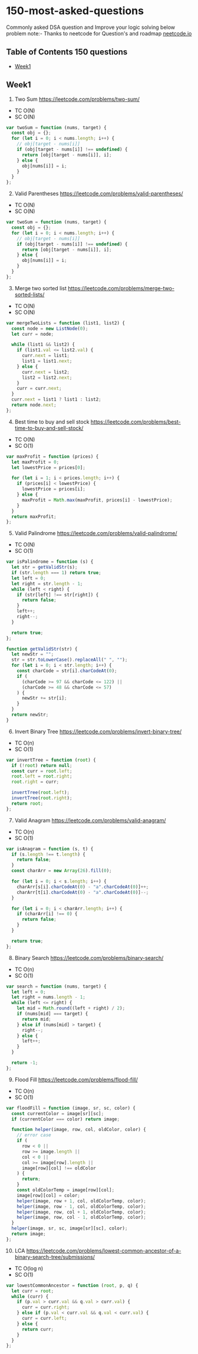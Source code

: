 # 150-most-asked-questions

Commonly asked DSA question and Improve your logic solving below problem
note:- Thanks to neetcode for Question's and roadmap [neetcode.io](https://neetcode.io/roadmap)

## Table of Contents 150 questions

- [Week1](#Week1)

## Week1

1. Two Sum https://leetcode.com/problems/two-sum/

- TC O(N)
- SC O(N)

```js
var twoSum = function (nums, target) {
  const obj = {};
  for (let i = 0; i < nums.length; i++) {
    // obj[target - nums[i]]
    if (obj[target - nums[i]] !== undefined) {
      return [obj[target - nums[i]], i];
    } else {
      obj[nums[i]] = i;
    }
  }
};
```

2. Valid Parentheses https://leetcode.com/problems/valid-parentheses/

- TC O(N)
- SC O(N)

```js
var twoSum = function (nums, target) {
  const obj = {};
  for (let i = 0; i < nums.length; i++) {
    // obj[target - nums[i]]
    if (obj[target - nums[i]] !== undefined) {
      return [obj[target - nums[i]], i];
    } else {
      obj[nums[i]] = i;
    }
  }
};
```

3. Merge two sorted list https://leetcode.com/problems/merge-two-sorted-lists/

- TC O(N)
- SC O(N)

```js
var mergeTwoLists = function (list1, list2) {
  const node = new ListNode(0);
  let curr = node;

  while (list1 && list2) {
    if (list1.val <= list2.val) {
      curr.next = list1;
      list1 = list1.next;
    } else {
      curr.next = list2;
      list2 = list2.next;
    }
    curr = curr.next;
  }
  curr.next = list1 ? list1 : list2;
  return node.next;
};
```

4. Best time to buy and sell stock https://leetcode.com/problems/best-time-to-buy-and-sell-stock/

- TC O(N)
- SC O(1)

```js
var maxProfit = function (prices) {
  let maxProfit = 0;
  let lowestPrice = prices[0];

  for (let i = 1; i < prices.length; i++) {
    if (prices[i] < lowestPrice) {
      lowestPrice = prices[i];
    } else {
      maxProfit = Math.max(maxProfit, prices[i] - lowestPrice);
    }
  }
  return maxProfit;
};
```

5. Valid Palindrome https://leetcode.com/problems/valid-palindrome/

- TC O(N)
- SC O(1)

```js
var isPalindrome = function (s) {
  let str = getValidStr(s);
  if (str.length === 1) return true;
  let left = 0;
  let right = str.length - 1;
  while (left < right) {
    if (str[left] !== str[right]) {
      return false;
    }
    left++;
    right--;
  }

  return true;
};

function getValidStr(str) {
  let newStr = "";
  str = str.toLowerCase().replaceAll(" ", "");
  for (let i = 0; i < str.length; i++) {
    const charCode = str[i].charCodeAt(0);
    if (
      (charCode >= 97 && charCode <= 122) ||
      (charCode >= 48 && charCode <= 57)
    ) {
      newStr += str[i];
    }
  }
  return newStr;
}
```

6. Invert Binary Tree https://leetcode.com/problems/invert-binary-tree/

- TC O(n)
- SC O(1)

```js
var invertTree = function (root) {
  if (!root) return null;
  const curr = root.left;
  root.left = root.right;
  root.right = curr;

  invertTree(root.left);
  invertTree(root.right);
  return root;
};
```

7. Valid Anagram https://leetcode.com/problems/valid-anagram/

- TC O(n)
- SC O(1)

```js
var isAnagram = function (s, t) {
  if (s.length !== t.length) {
    return false;
  }
  const charArr = new Array(26).fill(0);

  for (let i = 0; i < s.length; i++) {
    charArr[s[i].charCodeAt(0) - "a".charCodeAt(0)]++;
    charArr[t[i].charCodeAt(0) - "a".charCodeAt(0)]--;
  }

  for (let i = 0; i < charArr.length; i++) {
    if (charArr[i] !== 0) {
      return false;
    }
  }

  return true;
};
```

8. Binary Search https://leetcode.com/problems/binary-search/

- TC O(n)
- SC O(1)

```js
var search = function (nums, target) {
  let left = 0;
  let right = nums.length - 1;
  while (left <= right) {
    let mid = Math.round((left + right) / 2);
    if (nums[mid] === target) {
      return mid;
    } else if (nums[mid] > target) {
      right--;
    } else {
      left++;
    }
  }

  return -1;
};
```

9. Flood Fill https://leetcode.com/problems/flood-fill/

- TC O(n)
- SC O(1)

```js
var floodFill = function (image, sr, sc, color) {
  const currentColor = image[sr][sc];
  if (currentColor === color) return image;

  function helper(image, row, col, oldColor, color) {
    // error case
    if (
      row < 0 ||
      row >= image.length ||
      col < 0 ||
      col >= image[row].length ||
      image[row][col] !== oldColor
    ) {
      return;
    }
    const oldColorTemp = image[row][col];
    image[row][col] = color;
    helper(image, row + 1, col, oldColorTemp, color);
    helper(image, row - 1, col, oldColorTemp, color);
    helper(image, row, col + 1, oldColorTemp, color);
    helper(image, row, col - 1, oldColorTemp, color);
  }
  helper(image, sr, sc, image[sr][sc], color);
  return image;
};
```

10. LCA https://leetcode.com/problems/lowest-common-ancestor-of-a-binary-search-tree/submissions/

- TC O(log n)
- SC O(1)

```js
var lowestCommonAncestor = function (root, p, q) {
  let curr = root;
  while (curr) {
    if (p.val > curr.val && q.val > curr.val) {
      curr = curr.right;
    } else if (p.val < curr.val && q.val < curr.val) {
      curr = curr.left;
    } else {
      return curr;
    }
  }
};
```
